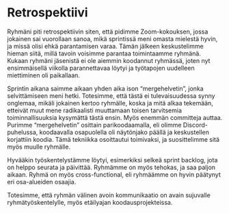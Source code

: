 # Retrospektiivi

Ryhmäni piti retrospektiivin siten, että pidimme Zoom-kokouksen, jossa jokainen sai vuorollaan sanoa, mikä sprintissä meni omasta mielestä hyvin, ja missä olisi ehkä parantamisen varaa. Tämän jälkeen keskustelimme hieman siitä, millä tavoin voisimme parantaa toimintaamme ryhmänä. Kukaan ryhmäni jäsenistä ei ole aiemmin koodannut ryhmässä, joten nyt ensimmäisellä viikolla parannettavaa löytyi ja työtapojen uudelleen miettiminen oli paikallaan. 

Sprintin aikana saimme aikaan yhden aika ison “mergehelvetin”, jonka selvittämiseen meni hetki. Totesimme, että tästä ei tulevaisuudessa synny onglemaa, mikäli jokainen kertoo ryhmälle, koska ja mitä alkaa tekemään, etteivät muut mene radikaalisti muuttamaan toisen tarvitsemia toiminnallisuuksia kysymättä tästä ensin. Myös enemmän committeja auttaa. Purimme “mergehelvetin” osittain parikoodaamalla, eli olimme Discord-puhelussa, koodaavalla osapuolella oli näytönjako päällä ja keskustellen korjattiin koodia. Tämä tekniikka osoittautui toimivaksi, ja suosittelimme sitä myös muulle ryhmälle. 

Hyvääkin työskentelystämme löytyi, esimerkiksi selkeä sprint backlog, jota on helppo seurata ja päivittää. Ryhmämme on myös tehokas, ja saa paljon aikaan. Ryhmä on myös cross-functional, eli ryhmäämme on hyvin päätynyt eri osa-alueiden osaajia.

Totesimme, että ryhmän välinen avoin kommunikaatio on avain sujuvalle ryhmätyöskentelylle, myös etäilyajan koodausprojekteissa.
